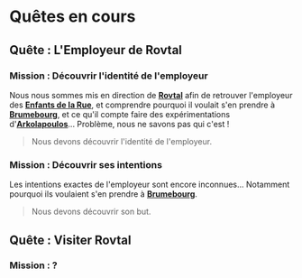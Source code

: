 # Quêtes en cours

## Quête : L'Employeur de Rovtal
### Mission : Découvrir l'identité de l'employeur
Nous nous sommes mis en direction de [**Rovtal**](../WORLDBUILDING/VILLES/Rovtal.md) afin de retrouver l'employeur des [**Enfants de la Rue**](../WORLDBUILDING/VILLES/Dvolsti.md#les-enfants-de-la-rue), et comprendre pourquoi il voulait s'en prendre à [**Brumebourg**](../WORLDBUILDING/VILLES/Brumebourg.md), et ce qu'il compte faire des expérimentations d'[**Arkolapoulos**](../WORLDBUILDING/PERSONNAGES/ENFANTS_DE_LA_RUE/Arkolapoulos_Prunos.md)... Problème, nous ne savons pas qui c'est !

> Nous devons découvrir l'identité de l'employeur.

### Mission : Découvrir ses intentions
Les intentions exactes de l'employeur sont encore inconnues... Notamment pourquoi ils voulaient s'en prendre à [**Brumebourg**](../WORLDBUILDING/VILLES/Brumebourg.md).

> Nous devons découvrir son but.

## Quête : Visiter Rovtal
### Mission : ?